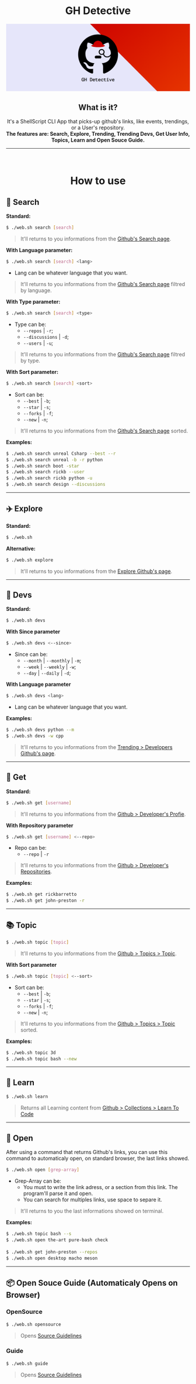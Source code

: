 <h1 align="center">GH Detective</h1>

<img alt="Cover" src="./Help/Assets/Cover/MD.png">

<h2 align="center">What is it?</h2>
<p align="center">
It's a ShellScript CLI App that picks-up github's links, like events, trendings, or a User's repository.
<br>
<b>The features are: Search, Explore, Trending, Trending Devs, Get User Info, Topics, Learn and Open Souce Guide.</b>
</p>

---

<br>
<h1 align="center">How to use</h1>

## 🔎 Search
**Standard:**
```bash
$ ./web.sh search [search]
```
> It'll returns to you informations from the [Github's Search page](https://github.com/search?).

**With Language parameter:**
```bash
$ ./web.sh search [search] <lang>
```
+ Lang can be whatever language that you want.
> It'll returns to you informations from the [Github's Search page](https://github.com/search?) filtred by language.

**With Type parameter:**
```bash
$ ./web.sh search [search] <type>
```
+ Type can be:
  + `--repos` | `-r`;
  + `--discussions` | `-d`;
  + `--users` | `-u`;
> It'll returns to you informations from the [Github's Search page](https://github.com/search?) filtred by type.
> 
**With Sort parameter:**
```bash
$ ./web.sh search [search] <sort>
```
+ Sort can be:
  + `--best` | `-b`;
  + `--star` | `-s`;
  + `--forks` | `-f`;
  + `--new` | `-n`;
> It'll returns to you informations from the [Github's Search page](https://github.com/search?) sorted.

**Examples:**
```bash
$ ./web.sh search unreal Csharp --best --r
$ ./web.sh search unreal -b -r python
$ ./web.sh search boot -star
$ ./web.sh search rickb --user
$ ./web.sh search rickb python -u 
$ ./web.sh search design --discussions
```

---

## ✈️ Explore
**Standard:**
```bash
$ ./web.sh
```
**Alternative:**
```bash
$ ./web.sh explore
```
> It'll returns to you informations from the [Explore Github's page](https://github.com/explore).

---

## 👋 Devs
**Standard:**
```bash
$ ./web.sh devs
```
**With Since parameter**
```bash
$ ./web.sh devs <--since>
```
+ Since can be:
    + `--month` | `--monthly` | `-m`;
    + `--week` | `--weekly` | `-w`;
    + `--day` | `--daily` | `-d`;

**With Language parameter**
```bash
$ ./web.sh devs <lang>
```
+ Lang can be whatever language that you want.

**Examples:**
```bash
$ ./web.sh devs python --m
$ ./web.sh devs -w cpp
```
> It'll returns to you informations from the [Trending > Developers Github's page](https://github.com/trending/developers).

---

## 🙌 Get
**Standard:**
```bash
$ ./web.sh get [username]
```
> It'll returns to you informations from the [Github > Developer's Profie](https://github.com/RickBarretto).

**With Repository parameter**
```bash
$ ./web.sh get [username] <--repo>
```
+ Repo can be:
  + `--repo` | `-r`
> It'll returns to you informations from the [Github > Developer's Repositories](https://github.com/RickBarretto?tab=repositories).

**Examples:**
```bash
$ ./web.sh get rickbarretto
$ ./web.sh get john-preston -r
```

---

## 📚 Topic
```bash
$ ./web.sh topic [topic]
```
> It'll returns to you informations from the [Github > Topics > Topic](https://github.com/topics).

**With Sort parameter**
```bash
$ ./web.sh topic [topic] <--sort>
```
+ Sort can be:
  + `--best` | `-b`;
  + `--star` | `-s`;
  + `--forks` | `-f`;
  + `--new` | `-n`;
> It'll returns to you informations from the [Github > Topics > Topic](https://github.com/topics) sorted.

**Examples:**
```bash
$ ./web.sh topic 3d
$ ./web.sh topic bash --new
```

---

## 🏫 Learn
```bash
$ ./web.sh learn
```
> Returns all Learning content from [Github > Collections > Learn To Code](https://github.com/collections/learn-to-code)
---

## 📂 Open

After using a command that returns Github's links, you can use this command to automaticaly open, on standard browser, the last links showed.

```bash
$ ./web.sh open [grep-array]
```
+ Grep-Array can be:
  + You must to write the link adress, or a section from this link. The program'll parse it and open.
  + You can search for multiples links, use space to separe it.
> It'll returns to you the last informations showed on terminal.

**Examples:**
```bash
$ ./web.sh topic bash --s
$ ./web.sh open the-art pure-bash check

$ ./web.sh get john-preston --repos
$ ./web.sh open desktop macho meson
```

---

## 📦 Open Souce Guide (Automaticaly Opens on Browser)

### OpenSource
```bash
$ ./web.sh opensource
```
> Opens [Source Guidelines](https://opensource.guide/)

### Guide
```bash
$ ./web.sh guide
```
> Opens [Source Guidelines](https://opensource.guide/)